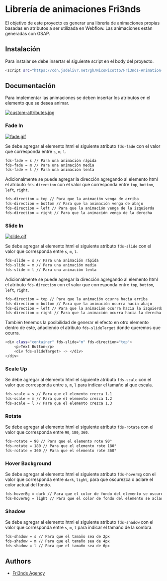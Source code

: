 # Librería de animaciones Fri3nds

El objetivo de este proyecto es generar una librería de animaciones propias basadas en atributos a ser utilizada en Webflow. Las animaciones están generadas con GSAP.

## Instalación

Para instalar se debe insertar el siguiente script en el body del proyecto.

```bash
<script src="https://cdn.jsdelivr.net/gh/NicoPicotto/Fri3nds-Animation-Example@secondVersion/fades-gsap.js"></script>
```

## Documentación

Para implementar las animaciones se deben insertar los atributos en el elemento que se desea animar.

[![custom-attributes.jpg](https://i.postimg.cc/q7BZ0hwQ/custom-attributes.jpg)](https://postimg.cc/873bmCqr)

### Fade In

[![fade.gif](https://i.postimg.cc/vmYBk91h/fade.gif)](https://postimg.cc/JsFMBs5H)

Se debe agregar al elemento html el siguiente atributo `fds-fade` con el valor que corresponda entre `s`, `m`, `l`.

```bash
fds-fade = s // Para una animación rápida
fds-fade = m // Para una animación media
fds-fade = l // Para una animación lenta
```

Adicionalmente se puede agregar la dirección agregando al elemento html el atributo `fds-direction` con el valor que corresponda entre `top`, `bottom`, `left`, `right`.

```bash
fds-direction = top // Para que la animación venga de arriba
fds-direction = bottom // Para que la animación venga de abajo
fds-direction = left // Para que la animación venga de la izquierda
fds-direction = right // Para que la animación venga de la derecha
```

### Slide In

[![slide.gif](https://i.postimg.cc/zfxBrBKr/slide.gif)](https://postimg.cc/v16M7G0q)

Se debe agregar al elemento html el siguiente atributo `fds-slide` con el valor que corresponda entre `s`, `m`, `l`.

```bash
fds-slide = s // Para una animación rápida
fds-slide = m // Para una animación media
fds-slide = l // Para una animación lenta
```

Adicionalmente se puede agregar la dirección agregando al elemento html el atributo `fds-direction` con el valor que corresponda entre `top`, `bottom`, `left`, `right`.

```bash
fds-direction = top // Para que la animación ocurra hacia arriba
fds-direction = bottom // Para que la animación ocurra hacia abajo
fds-direction = left // Para que la animación ocurra hacia la izquierda
fds-direction = right // Para que la animación ocurra hacia la derecha
```

También tenemos la posibilidad de generar el efecto en otro elemento dentro de este, añadiendo el atributo `fds-slideTarget` donde queremos que ocurra.

```bash
<div class="container" fds-slide="m" fds-direction="top">
    <p>Text Button</p>
    <div fds-slideTarget> -> </div>
</div>
```

### Scale Up

Se debe agregar al elemento html el siguiente atributo `fds-scale` con el valor que corresponda entre `s`, `m`, `l` para indicar el tamaño al que escala.

```bash
fds-scale = s // Para que el elemento crezca 1.1
fds-scale = m // Para que el elemento crezca 1.2
fds-scale = l // Para que el elemento crezca 1.3
```

### Rotate

Se debe agregar al elemento html el siguiente atributo `fds-rotate` con el valor que corresponda entre `90`, `180`, `360`.

```bash
fds-rotate = 90 // Para que el elemento rote 90°
fds-rotate = 180 // Para que el elemento rote 180°
fds-rotate = 360 // Para que el elemento rote 360°
```

### Hover Background

Se debe agregar al elemento html el siguiente atributo `fds-hoverBg` con el valor que corresponda entre `dark`, `light`, para que oscurezca o aclare el color actual del fondo.

```bash
fds-hoverBg = dark // Para que el color de fondo del elemento se oscurezca
fds-hoverBg = light // Para que el color de fondo del elemento se aclare
```

### Shadow

Se debe agregar al elemento html el siguiente atributo `fds-shadow` con el valor que corresponda entre `s`, `m`, `l` para indicar el tamaño de la sombra.

```bash
fds-shadow = s // Para que el tamaño sea de 2px
fds-shadow = m // Para que el tamaño sea de 4px
fds-shadow = l // Para que el tamaño sea de 6px
```

## Authors

- [Fri3nds Agency](https://www.fri3nds.com/)
